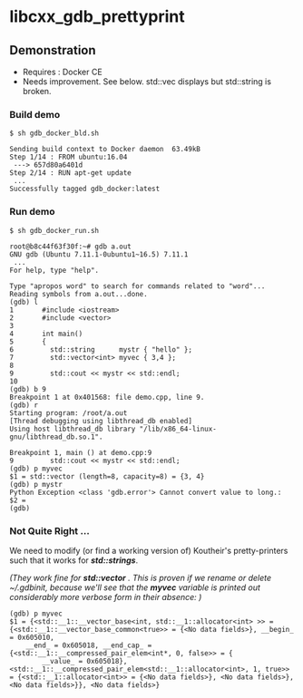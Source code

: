 # libcxx_gdb_prettyprint

## Demonstration

   - Requires : Docker CE
   - Needs improvement.  See below. std::vec displays but std::string is broken.

### Build demo

```
$ sh gdb_docker_bld.sh

Sending build context to Docker daemon  63.49kB
Step 1/14 : FROM ubuntu:16.04
 ---> 657d80a6401d
Step 2/14 : RUN apt-get update
 ...
Successfully tagged gdb_docker:latest

```

### Run demo

```
$ sh gdb_docker_run.sh

root@b8c44f63f30f:~# gdb a.out
GNU gdb (Ubuntu 7.11.1-0ubuntu1~16.5) 7.11.1
 ...
For help, type "help".

Type "apropos word" to search for commands related to "word"...
Reading symbols from a.out...done.
(gdb) l
1       #include <iostream>
2       #include <vector>
3
4       int main()
5       {
6         std::string      mystr { "hello" };
7         std::vector<int> myvec { 3,4 };
8
9         std::cout << mystr << std::endl;
10
(gdb) b 9
Breakpoint 1 at 0x401568: file demo.cpp, line 9.
(gdb) r
Starting program: /root/a.out
[Thread debugging using libthread_db enabled]
Using host libthread_db library "/lib/x86_64-linux-gnu/libthread_db.so.1".

Breakpoint 1, main () at demo.cpp:9
9         std::cout << mystr << std::endl;
(gdb) p myvec
$1 = std::vector (length=8, capacity=8) = {3, 4}
(gdb) p mystr
Python Exception <class 'gdb.error'> Cannot convert value to long.:
$2 =
(gdb)
```

### Not Quite Right ...

We need to modify (or find a working version of) Koutheir's pretty-printers such that it works for ***std::strings***.

*(They work fine for **std::vector** . This is proven if we rename or delete ~/.gdbinit, because we'll see that the **myvec** variable is printed out considerably more verbose form in their absence: )*

```
(gdb) p myvec
$1 = {<std::__1::__vector_base<int, std::__1::allocator<int> >> = {<std::__1::__vector_base_common<true>> = {<No data fields>}, __begin_ = 0x605010,
    __end_ = 0x605018, __end_cap_ = {<std::__1::__compressed_pair_elem<int*, 0, false>> = {
        __value_ = 0x605018}, <std::__1::__compressed_pair_elem<std::__1::allocator<int>, 1, true>> = {<std::__1::allocator<int>> = {<No data fields>}, <No data fields>}, <No data fields>}}, <No data fields>}

```

